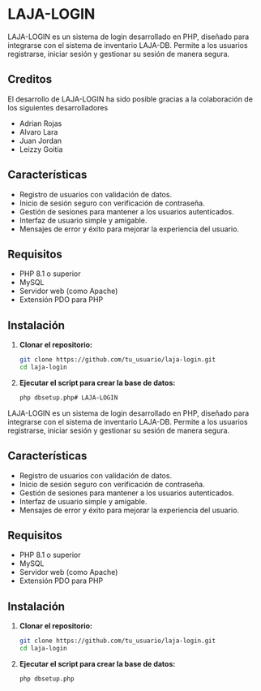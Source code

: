 # LAJA-LOGIN

LAJA-LOGIN es un sistema de login desarrollado en PHP, diseñado para integrarse con el sistema de inventario LAJA-DB. Permite a los usuarios registrarse, iniciar sesión y gestionar su sesión de manera segura.

## Creditos
El desarrollo de LAJA-LOGIN ha sido posible gracias a la colaboración de los siguientes desarrolladores
- Adrian Rojas
- Alvaro Lara
- Juan Jordan
- Leizzy Goitia

## Características

- Registro de usuarios con validación de datos.
- Inicio de sesión seguro con verificación de contraseña.
- Gestión de sesiones para mantener a los usuarios autenticados.
- Interfaz de usuario simple y amigable.
- Mensajes de error y éxito para mejorar la experiencia del usuario.

## Requisitos

- PHP 8.1 o superior
- MySQL
- Servidor web (como Apache)
- Extensión PDO para PHP

## Instalación

1. **Clonar el repositorio:**
   ```bash
   git clone https://github.com/tu_usuario/laja-login.git
   cd laja-login

2. **Ejecutar el script para crear la base de datos:**
   ```bash
   php dbsetup.php# LAJA-LOGIN

LAJA-LOGIN es un sistema de login desarrollado en PHP, diseñado para integrarse con el sistema de inventario LAJA-DB. Permite a los usuarios registrarse, iniciar sesión y gestionar su sesión de manera segura.

## Características

- Registro de usuarios con validación de datos.
- Inicio de sesión seguro con verificación de contraseña.
- Gestión de sesiones para mantener a los usuarios autenticados.
- Interfaz de usuario simple y amigable.
- Mensajes de error y éxito para mejorar la experiencia del usuario.

## Requisitos

- PHP 8.1 o superior
- MySQL
- Servidor web (como Apache)
- Extensión PDO para PHP

## Instalación

1. **Clonar el repositorio:**
   ```bash
   git clone https://github.com/tu_usuario/laja-login.git
   cd laja-login

2. **Ejecutar el script para crear la base de datos:**
   ```bash
   php dbsetup.php